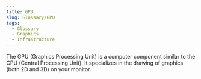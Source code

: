 ```yaml
---
title: GPU
slug: Glossary/GPU
tags:
  - Glossary
  - Graphics
  - Infrastructure
---
```

The GPU (Graphics Processing Unit) is a computer component similar to the CPU (Central Processing Unit). It specializes in the drawing of graphics (both 2D and 3D) on your monitor.
